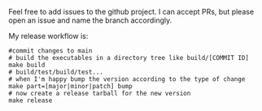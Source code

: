 Feel free to add issues to the github project. I can accept PRs, but please open an issue and name the branch accordingly.

My release workflow is:
```shell
#commit changes to main
# build the executables in a directory tree like build/[COMMIT ID]
make build
# build/test/build/test...
# when I'm happy bump the version according to the type of change
make part=[major|minor|patch] bump
# now create a release tarball for the new version
make release
```
